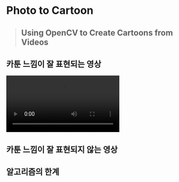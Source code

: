 # Photo to Cartoon
> ## Using OpenCV to Create Cartoons from Videos


## 카툰 느낌이 잘 표현되는 영상

![Video](./1.mp4)



## 카툰 느낌이 잘 표현되지 않는 영상






## 알고리즘의 한계
